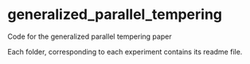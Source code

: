 # generalized_parallel_tempering
Code for the generalized parallel tempering paper


Each folder, corresponding to each experiment contains its readme file. 
